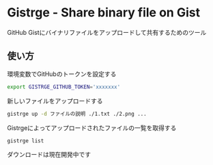 # Gistrge - Share binary file on Gist

GitHub Gistにバイナリファイルをアップロードして共有するためのツール

## 使い方

環境変数でGitHubのトークンを設定する

```bash
export GISTRGE_GITHUB_TOKEN='xxxxxxx'
```

新しいファイルをアップロードする

```bash
gistrge up -d ファイルの説明 ./1.txt ./2.png ...
```

Gistrgeによってアップロードされたファイルの一覧を取得する

```bash
gistrge list
```

ダウンロードは現在開発中です
